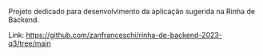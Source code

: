 Projeto dedicado para desenvolvimento da aplicação sugerida na Rinha de Backend.

Link: https://github.com/zanfranceschi/rinha-de-backend-2023-q3/tree/main
